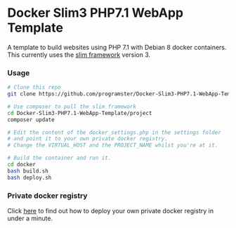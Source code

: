 # Docker Slim3 PHP7.1 WebApp Template

A template to build websites using PHP 7.1 with Debian 8 docker containers. This currently uses the [slim framework](http://www.slimframework.com/) version 3.

### Usage

```bash
# Clone this repo
git clone https://github.com/programster/Docker-Slim3-PHP7.1-WebApp-Template.git

# Use composer to pull the slim framework
cd Docker-Slim3-PHP7.1-WebApp-Template/project
composer update

# Edit the content of the docker_settings.php in the settings folder
# and point it to your own private docker registry.
# Change the VIRTUAL_HOST and the PROJECT_NAME whilst you're at it.

# Build the container and run it.
cd docker
bash build.sh
bash deploy.sh
```

### Private docker registry
Click [here](http://blog.programster.org/2015/03/17/run-your-own-private-docker-registry/) to find out how to deploy your own private docker registry in under a minute.
